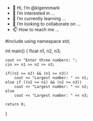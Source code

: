 - 👋 Hi, I’m @kigennmark
- 👀 I’m interested in ...
- 🌱 I’m currently learning ...
- 💞️ I’m looking to collaborate on ...
- 📫 How to reach me ...

<!---
kigennmark/kigennmark is a ✨ special ✨ repository because its `README.md` (this file) appears on your GitHub profile.
You can click the Preview link to take a look at your changes.
--->
#include <iostream>
using namespace std;

int main() {
    float n1, n2, n3;

    cout << "Enter three numbers: ";
    cin >> n1 >> n2 >> n3;

    if((n1 >= n2) && (n1 >= n3))
        cout << "Largest number: " << n1;
    else if ((n2 >= n1) && (n2 >= n3))
        cout << "Largest number: " << n2;
    else
        cout << "Largest number: " << n3;
    
    return 0;
}
